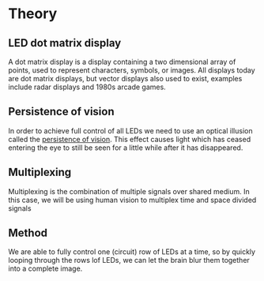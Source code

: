 # Theory

## LED dot matrix display

A dot matrix display is a display containing a two dimensional array of points,
used to represent characters, symbols, or images.
All displays today are dot matrix displays, but vector displays also used to exist,
examples include radar displays and 1980s arcade games.

## Persistence of vision

In order to achieve full control of all LEDs we need to use an optical illusion called the [persistence of vision][pov].
This effect causes light which has ceased entering the eye to still be seen for a little while after it has disappeared.

## Multiplexing

Multiplexing is the combination of multiple signals over shared medium.
In this case, we will be using human vision to multiplex time and space divided signals

## Method

We are able to fully control one (circuit) row of LEDs at a time,
so by quickly looping through the rows lof LEDs,
we can let the brain blur them together into a complete image.

[pov]: https://en.wikipedia.org/wiki/Persistence_of_vision
